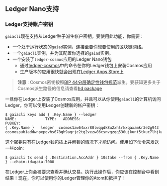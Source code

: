 ## Ledger Nano支持

### Ledger支持账户密钥
`gaiacli`现在支持从Ledger种子派生帐户密钥。要使用此功能，你需要：
+ 一个处于运行状态的`gaiad`实例，连接至要你想要使用的区块链网络。
+ 一个`gaiacli`实例，并为其配置你选择的`gaiad`实例。
+ 一个安装了`ledger-cosmos`应用的Ledger Nano钱包
	+ 通过[ledger-cosmos](https://github.com/cosmos/ledger-cosmos/blob/master/docs/BUILD.md)中的命令在你的Ledger钱包上安装Cosmos应用
	+ 生产版本的应用很快就会出现在[Ledger Apps Store](https://www.ledgerwallet.com/apps)上
	
> **注意** : Cosmos密钥按照[BIP 44分层确定性钱包规范](https://github.com/bitcoin/bips/blob/master/bip-0044.mediawiki)派生。要获知更多关于Cosmos派生路径的信息请查看[hd package](https://github.com/cosmos/cosmos-sdk/blob/develop/crypto/keys/hd/hdpath.go#L30)

一旦你在Ledger上安装了Cosmos应用，并且可以从你使用`gaiacli`的计算机访问Ledger，你可以使用Ledger创建新的帐户密钥：

```
$ gaiacli keys add { .Key.Name } --ledger
NAME:	          TYPE:	  ADDRESS:						                                  PUBKEY:
{ .Key.Name }	ledger	cosmos1aw64xxr80lwqqdk8u2xhlrkxqaxamkr3e2g943	cosmospub1addwnpepqvhs678gh9aqrjc2tg2vezw86csnvgzqq530ujkunt5tkuc7lhjkz5mj629
```

这个密钥只有在Ledger钱包插上并解锁的情况下才能访问。使用如下命令来发送一些coin:

```
$ gaiacli tx send { .Destination.AccAddr } 10stake --from { .Key.Name } --chain-id=gaia-7000
```

在Ledger上你会被要求查看并确认交易。执行此操作后，你应该在控制台中看到结果！现在，你可以使用你的Ledger管理你的Atom和抵押了！